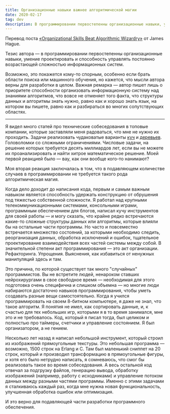 ```yaml
---
title: Организационные навыки важнее алгоритмической магии
date: 2020-02-17
tag: dev
description: В программировании первостепенны организационные навыки, умение проектировать и способность управлять постоянно возрастающей сложностью информационных систем.
---
```


Перевод поста [«Organizational Skills Beat Algorithmic Wizardry»](https://prog21.dadgum.com/177.html) от James Hague.

Тезис автора — в программировании первостепенны организационные навыки, умение проектировать и способность управлять постоянно возрастающей сложностью информационных систем.

Возможно, это покажется кому-то спорным, особенно если брать области поиска или машинного обучения, но кажется, что мысли автора верны для разработки в целом. Важная ремарка — автор пишет лишь о приоритете способности организовать информационную систему над знаниями алгоритмов, что вовсе не отменяет того факта, что структуры данных и алгоритмы знать нужно, равно как и хорошо знать язык, на котором вы пишете, равно как и разбираться во многих сопутствующих областях.

---

Я видел много статей про технические собеседования в топовые компании, которые заставляли меня радоваться, что мне не нужно их проходить. Задачи реализовать чудаковатые варианты [куч](<https://ru.wikipedia.org/wiki/%D0%9A%D1%83%D1%87%D0%B0_(%D1%81%D1%82%D1%80%D1%83%D0%BA%D1%82%D1%83%D1%80%D0%B0_%D0%B4%D0%B0%D0%BD%D0%BD%D1%8B%D1%85)>) и [деревьев](<https://ru.wikipedia.org/wiki/%D0%94%D0%B5%D1%80%D0%B5%D0%B2%D0%BE_(%D1%81%D1%82%D1%80%D1%83%D0%BA%D1%82%D1%83%D1%80%D0%B0_%D0%B4%D0%B0%D0%BD%D0%BD%D1%8B%D1%85)>). Головоломки со сложными ограничениями. Числовые задачи, на решение которых требуется десять миллиардов лет, если вы не можете их проанализировать и найти хитрое математическое решение. Моей первой реакцией было — вау, как они вообще кого-то нанимают?

Моя вторая реакция заключалась в том, что в подавляющем количестве случаев в программировании не требуется такого рода алгоритмическая магия.

Когда дело доходит до написания кода, первым и самым важным навыком является способность удержать конструкцию от обрушения под тяжестью собственной сложности. Я работал над крупными телекоммуникационными системами, консольными играми, программным обеспечением для блогов, написал кучу инструментов для своей работы — и могу сказать, что крайне редко встречаются какие-то сложные структуры данных или алгоритмы, которые влияли бы на остальные части программы. Но часто и повсеместно встречается множество состояний, за которыми необходимо следить, реорганизация данных, обработка исключений и ошибок, тщательное проектирование взаимодействия всех частей системы между собой. В значительной степени акт программирования — это акт организации. Рефакторинга. Упрощения. Выяснения, как избавиться от ненужных манипуляций здесь и там.

Это причина, по которой существует так много "случайных" программистов. Вы не встретите людей, ненароком ставших нейрохирургами в свое свободное время — необходимая для этого подготовка очень специфична и слишком объемна — но многие люди набираются достаточно навыков программирования, чтобы уметь создавать разные вещи самостоятельно. Когда я учился программировать на своем 8-битном компьютере, я даже не знал, что такое алгоритм. Я понятия не имел, как сортировать данные, и, к счастью для тех небольших игр, которыми я в то время занимался, мне это и не требовалось. Код, который я писал тогда, был целиком и полностью про таймеры, счетчики и управление состоянием. Я был организатором, а не гением.

Несколько лет назад я написал небольшой инструмент, который строил из изображений прямоугольные текстуры. Это небольшая программа — возможно, 1500 строк на Erlang и С. Там был маленький сниппет на 20 строк, который и производил трансформацию в прямоугольные фигуры, и хотя его было нетрудно написать, я сомневаюсь, что смог бы реализовать такое во время собеседования. А весь остальной код отвечал за подгрузку файлов, генерацию вывода, обработку изображений (например, работу с исходниками) и управление потоком данных между разными частями программы. Именно с этими задачами я сталкиваюсь каждый раз, когда мне нужна новая функциональность, улучшенная обработка ошибок или оптимизация.

И это верно для подавляющей части разработки программного обеспечения.
